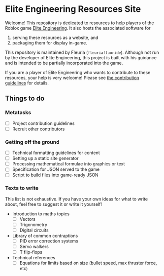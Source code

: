 # Elite Engineering Resources Site

Welcome! This repository is dedicated to resources to help players of the
Roblox game [Elite Engineering][ee]. It also hosts the associated software for
1. serving these resources as a website, and
2. packaging them for display in-game.

[ee]: https://www.roblox.com/games/5870888436

This repository is maintained by Fleuria (`fleuriafluoride`). Although not
run by the developer of Elite Engineering, this project is built with his
guidance and is intended to be partially incorporated into the game.

If you are a player of Elite Engineering who wants to contribute to these
resources, your help is very welcome! Please see
[the contribution guidelines](CONTRIBUTING.md) for details.

## Things to do

### Metatasks

- [ ] Project contribution guidelines
- [ ] Recruit other contributors

### Getting off the ground

- [ ] Technical formatting guidelines for content
- [ ] Setting up a static site generator
- [ ] Processing mathematical formulae into graphics or text
- [ ] Specification for JSON served to the game
- [ ] Script to build files into game-ready JSON

### Texts to write

This list is not exhaustive. If you have your own ideas for what to write about,
feel free to suggest it or write it yourself!

- Introduction to maths topics
  - [ ] Vectors
  - [ ] Trigonometry
  - [ ] Digital circuits
- Library of common contraptions
  - [ ] PID error correction systems
  - [ ] Servo walkers
  - [ ] T flip-flops
- Technical references
  - [ ] Equations for limits based on size (bullet speed, max thruster
        force, etc)
